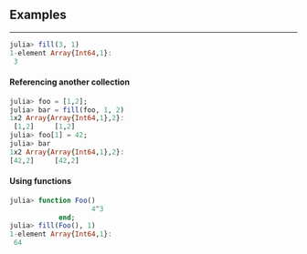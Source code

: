 ## Examples
---
```julia
julia> fill(3, 1)
1-element Array{Int64,1}:
 3
 ```
 #### Referencing another collection
 ```julia
 julia> foo = [1,2];
 julia> bar = fill(foo, 1, 2)
 1x2 Array{Array{Int64,1},2}:
  [1,2]     [1,2]
 julia> foo[1] = 42;
 julia> bar
 1x2 Array{Array{Int64,1},2}:
 [42,2]     [42,2]
```
#### Using functions
```julia
julia> function Foo()
                    4^3
            end;
julia> fill(Foo(), 1)
1-element Array{Int64,1}:
 64
```